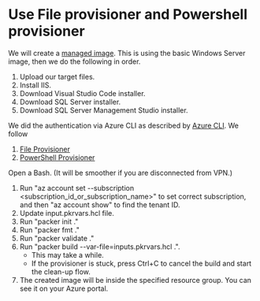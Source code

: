 # Use File provisioner and Powershell provisioner

We will create a [managed image](https://docs.microsoft.com/en-us/azure/virtual-machines/windows/capture-image-resource). This is using the basic Windows Server image, then we do the following in order.

1. Upload our target files.
2. Install IIS.
3. Download Visual Studio Code installer.
4. Download SQL Server installer.
5. Download SQL Server Management Studio installer.

We did the authentication via Azure CLI as described by [Azure CLI](https://www.packer.io/plugins/builders/azure#azure-cli). We follow

1. [File Provisioner](https://www.packer.io/docs/provisioners/file)
2. [PowerShell Provisioner](https://www.packer.io/docs/provisioners/powershell)

Open a Bash. (It will be smoother if you are disconnected from VPN.)

1. Run "az account set --subscription <subscription_id_or_subscription_name>" to set correct subscription, and then "az account show" to find the tenant ID.
2. Update input.pkrvars.hcl file.
3. Run "packer init ."
4. Run "packer fmt ."
5. Run "packer validate ."
6. Run "packer build --var-file=inputs.pkrvars.hcl .".
   - This may take a while.
   - If the provisioner is stuck, press Ctrl+C to cancel the build and start the clean-up flow.
7. The created image will be inside the specified resource group. You can see it on your Azure portal.
